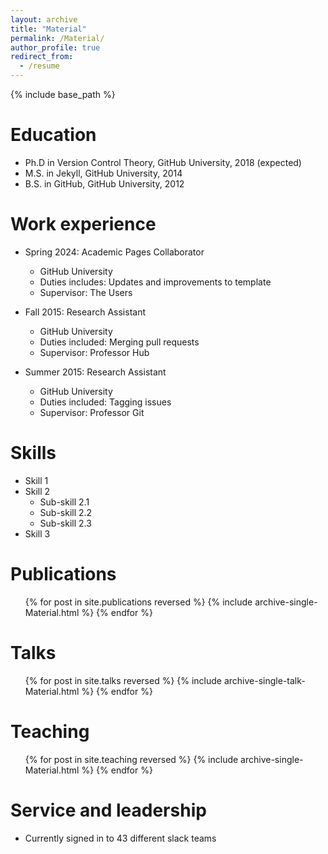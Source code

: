 ```yaml
---
layout: archive
title: "Material"
permalink: /Material/
author_profile: true
redirect_from:
  - /resume
---
```


{% include base_path %}

Education
======
* Ph.D in Version Control Theory, GitHub University, 2018 (expected)
* M.S. in Jekyll, GitHub University, 2014
* B.S. in GitHub, GitHub University, 2012

Work experience
======
* Spring 2024: Academic Pages Collaborator
  * GitHub University
  * Duties includes: Updates and improvements to template
  * Supervisor: The Users

* Fall 2015: Research Assistant
  * GitHub University
  * Duties included: Merging pull requests
  * Supervisor: Professor Hub

* Summer 2015: Research Assistant
  * GitHub University
  * Duties included: Tagging issues
  * Supervisor: Professor Git
  
Skills
======
* Skill 1
* Skill 2
  * Sub-skill 2.1
  * Sub-skill 2.2
  * Sub-skill 2.3
* Skill 3

Publications
======
  <ul>{% for post in site.publications reversed %}
    {% include archive-single-Material.html %}
  {% endfor %}</ul>
  
Talks
======
  <ul>{% for post in site.talks reversed %}
    {% include archive-single-talk-Material.html  %}
  {% endfor %}</ul>
  
Teaching
======
  <ul>{% for post in site.teaching reversed %}
    {% include archive-single-Material.html %}
  {% endfor %}</ul>
  
Service and leadership
======
* Currently signed in to 43 different slack teams
